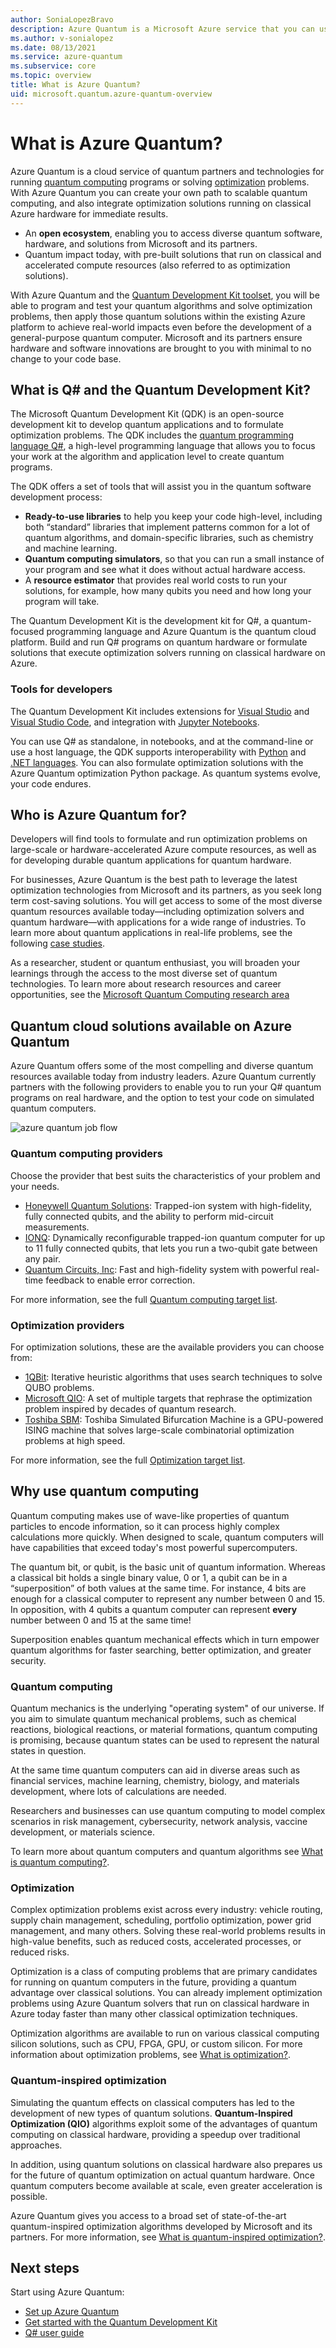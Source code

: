 ```yaml
---
author: SoniaLopezBravo
description: Azure Quantum is a Microsoft Azure service that you can use to run quantum computing programs or solve optimization problems in the cloud.
ms.author: v-sonialopez
ms.date: 08/13/2021
ms.service: azure-quantum
ms.subservice: core
ms.topic: overview
title: What is Azure Quantum?
uid: microsoft.quantum.azure-quantum-overview
---
```


# What is Azure Quantum?

Azure Quantum is a cloud service of quantum partners and technologies for running [quantum computing](xref:microsoft.quantum.overview.qdk-overview) programs or solving [optimization](xref:microsoft.quantum.optimization.overview.what-is-qio) problems. With Azure Quantum you can create your own path to scalable quantum computing, and also integrate optimization solutions running on classical Azure hardware for immediate results.

- An **open ecosystem**, enabling you to access diverse quantum software, hardware, and solutions from Microsoft and its partners.
- Quantum impact today, with pre-built solutions that run on classical and accelerated compute resources (also referred to as optimization solutions).

With Azure Quantum and the [Quantum Development Kit toolset](xref:microsoft.quantum.overview.q-sharp), you will be able to program and test your quantum algorithms and solve optimization problems, then apply those quantum solutions within the existing Azure platform to achieve real-world impacts even before the development of a general-purpose quantum computer. Microsoft and its partners ensure hardware and software innovations are brought to you with minimal to no change to your code base.


## What is Q\# and the Quantum Development Kit?

The Microsoft Quantum Development Kit (QDK) is an open-source development kit to develop quantum applications and to formulate optimization problems. The QDK includes the [quantum programming language Q#](xref:microsoft.quantum.overview.q-sharp), a high-level programming language that allows you to focus your work at the algorithm and application level to create quantum programs.

The QDK offers a set of tools that will assist you in the quantum software development process: 

- **Ready-to-use libraries** to help you keep your code high-level, including both “standard” libraries that implement patterns common for a lot of quantum algorithms, and domain-specific libraries, such as chemistry and machine learning. 
- **Quantum computing simulators**, so that you can run a small instance of your program and see what it does without actual hardware access. 
- A **resource estimator** that provides real world costs to run your solutions, for example, how many qubits you need and how long your program will take.

The Quantum Development Kit is the development kit for Q#, a quantum-focused programming language and Azure Quantum is the quantum cloud platform. Build and run Q# programs on quantum hardware or formulate solutions that execute optimization solvers running on classical hardware on Azure.

### Tools for developers

The Quantum Development Kit includes extensions for [Visual Studio](https://marketplace.visualstudio.com/items?itemName=quantum.DevKit) and [Visual Studio Code](https://marketplace.visualstudio.com/items?itemName=quantum.quantum-devkit-vscode), and integration with [Jupyter Notebooks](xref:microsoft.quantum.install-qdk.overview.jupyter). 
 
You can use Q# as standalone, in notebooks, and at the command-line or use a host language, the QDK supports interoperability with [Python](xref:microsoft.quantum.install-qdk.overview.python) and [.NET languages](xref:microsoft.quantum.install-qdk.overview.cs). You can also formulate optimization solutions with the Azure Quantum optimization Python package. As quantum systems evolve, your code endures.

## Who is Azure Quantum for?

Developers will find tools to formulate and run optimization problems on large-scale or hardware-accelerated Azure compute resources, as well as for developing durable quantum applications for quantum hardware.

For businesses, Azure Quantum is the best path to leverage the latest optimization technologies from Microsoft and its partners, as you seek long term cost-saving solutions. You will get access to some of the most diverse quantum resources available today—including optimization solvers and quantum hardware—with applications for a wide range of industries. 
To learn more about quantum applications in real-life problems, see the following [case studies](https://azure.microsoft.com/resources/whitepapers/search/?term=quantum).

As a researcher, student or quantum enthusiast, you will broaden your learnings through the access to the most diverse set of quantum technologies. To learn more about research resources and career opportunities, see the [Microsoft Quantum Computing research area](https://www.microsoft.com/research/research-area/quantum-computing/?facet%5Btax%5D%5Bmsr-research-area%5D%5B0%5D=243138&sort_by=most-recent)

## Quantum cloud solutions available on Azure Quantum

Azure Quantum offers some of the most compelling and diverse quantum resources available today from industry leaders. Azure Quantum currently partners with the following providers to enable you to run your Q# quantum programs on real hardware, and the option to test your code on simulated quantum computers. 

![azure quantum job flow](~/media/azure-quantum-flow-diagram.png)

### Quantum computing providers

Choose the provider that best suits the characteristics of your problem and your needs. 

- [Honeywell Quantum Solutions](https://www.honeywell.com/ecompany/quantum): Trapped-ion system with high-fidelity, fully connected qubits, and the ability to perform mid-circuit measurements.
- [IONQ](https://ionq.com/): Dynamically reconfigurable trapped-ion quantum computer for up to 11 fully connected qubits, that lets you run a two-qubit gate between any pair.
- [Quantum Circuits, Inc](https://quantumcircuits.com/): Fast and high-fidelity system with powerful real-time feedback to enable error correction.

For more information, see the full [Quantum computing target list](xref:microsoft.quantum.reference.qc-target-list).

### Optimization providers

For optimization solutions, these are the available providers you can choose from:

- [1QBit](https://1qbit.com/): Iterative heuristic algorithms that uses search techniques to solve QUBO problems.
- [Microsoft QIO](xref:microsoft.quantum.optimization.providers.microsoft.qio): A set of multiple targets that rephrase the optimization problem inspired by decades of quantum research.
- [Toshiba SBM](https://www.toshiba-sol.co.jp/en/pro/sbm/index.htm): Toshiba Simulated Bifurcation Machine is a GPU-powered ISING machine that solves large-scale combinatorial optimization problems at high speed.

For more information, see the full [Optimization target list](xref:microsoft.quantum.reference.qio-target-list).

## Why use quantum computing

Quantum computing makes use of wave-like properties of quantum particles to encode information, so it can process highly complex calculations more quickly. When designed to scale, quantum computers will have capabilities that exceed today's most powerful supercomputers. 

The quantum bit, or qubit, is the basic unit of quantum information. Whereas a classical bit holds a single binary value, 0 or 1, a qubit can be in a “superposition” of both values at the same time. For instance, 4 bits are enough for a classical computer to represent any number between 0 and 15. In opposition, with 4 qubits a quantum computer can represent **every** number between 0 and 15 at the same time! 

Superposition enables quantum mechanical effects which in turn empower quantum algorithms for faster searching, better optimization, and greater security. 

### Quantum computing

Quantum mechanics is the underlying "operating system" of our universe. If you aim to simulate quantum mechanical problems, such as chemical reactions, biological reactions, or material formations, quantum computing is promising, because quantum states can be used to represent the natural states in question. 

At the same time quantum computers can aid in diverse areas such as financial services, machine learning, chemistry, biology, and materials development, where lots of calculations are needed. 

Researchers and businesses can use quantum computing to model complex scenarios in risk management, cybersecurity, network analysis, vaccine development, or materials science. 

To learn more about quantum computers and quantum algorithms see [What is quantum computing?](xref:microsoft.quantum.overview.qdk-overview).  

### Optimization

Complex optimization problems exist across every industry: vehicle routing, supply chain management, scheduling, portfolio optimization, power grid management, and many others.  Solving these real-world problems results in high-value benefits, such as reduced costs, accelerated processes, or reduced risks. 

Optimization is a class of computing problems that are primary candidates for running on quantum computers in the future, providing a quantum advantage over classical solutions. You can already implement optimization problems using Azure Quantum solvers that run on classical hardware in Azure today faster than many other classical optimization techniques.

Optimization algorithms are available to run on various classical computing silicon solutions, such as CPU, FPGA, GPU, or custom silicon. For more information about optimization problems, see [What is optimization?](xref:microsoft.quantum.optimization.concepts.overview.introduction).

### Quantum-inspired optimization

Simulating the quantum effects on classical computers has led to the development of new types of quantum solutions. **Quantum-Inspired Optimization (QIO)** algorithms exploit some of the advantages of quantum computing on classical hardware, providing a speedup over traditional approaches. 

In addition, using quantum solutions on classical hardware also prepares us for the future of quantum optimization on actual quantum hardware. Once quantum computers become available at scale, even greater acceleration is possible.

Azure Quantum gives you access to a broad set of state-of-the-art quantum-inspired optimization algorithms developed by Microsoft and its partners. For more information, see [What is quantum-inspired optimization?](xref:microsoft.quantum.optimization.overview.what-is-qio). 

## Next steps

Start using Azure Quantum:
- [Set up Azure Quantum](xref:microsoft.quantum.install-qdk.overview)
- [Get started with the Quantum Development Kit](xref:microsoft.quantum.get-started-qdk)
- [Q# user guide](xref:microsoft.quantum.user-guide-qdk.overview)
